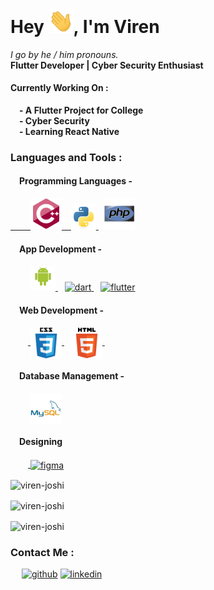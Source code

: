 <h1 align="left">Hey <img src="https://raw.githubusercontent.com/ABSphreak/ABSphreak/master/gifs/Hi.gif" width="40px" />, I'm Viren </h1>
<!-- <p align="justify"> <img src="https://komarev.com/ghpvc/?username=viren-joshi&label=Profile%20views&color=0e75b6&style=flat" alt="viren-joshi" /> </p> -->
<p>
  <i>I go by he / him pronouns.</i>
  </br>
<b> Flutter Developer | Cyber Security Enthusiast </b>

<h4>Currently Working On : </h4>
  <b>&emsp;- A Flutter Project for College</b>
 </br>
  <b>&emsp;- Cyber Security </b>
 </br>
  <b>&emsp;- Learning React Native </b>
</p>
<!-- <p align="center"> <a href="https://github.com/ryo-ma/github-profile-trophy"><img src="https://github-profile-trophy.vercel.app/?username=viren-joshi" alt="viren-joshi" /></a> </p> -->

<h3 align="left">Languages and Tools : </h3>
<h4>&emsp;Programming Languages - </h4>
<p align="justify">
  <a href="https://www.w3schools.com/cpp/" target="_blank" rel="noreferrer"> &emsp;&emsp; <img src="https://raw.githubusercontent.com/devicons/devicon/master/icons/cplusplus/cplusplus-original.svg" alt="cplusplus" width="50" height="50"/> </a> 
  <a href="https://www.python.org" target="_blank" rel="noreferrer"> &ensp; <img src="https://raw.githubusercontent.com/devicons/devicon/master/icons/python/python-original.svg" alt="python" width="40" height="40"/> </a>
  &nbsp; <a href="https://www.php.net" target="_blank" rel="noreferrer"> <img src="https://raw.githubusercontent.com/devicons/devicon/master/icons/php/php-original.svg" alt="php" width="50" height="50"/> </a></p>
<h4 align="left">&emsp;App Development - </h4>
<p align="left">&emsp;&emsp;
  <a href="https://developer.android.com" target="_blank" rel="noreferrer"> <img src="https://raw.githubusercontent.com/devicons/devicon/master/icons/android/android-original-wordmark.svg" alt="android" width="40" height="40"/> </a> &ensp;
  <a href="https://dart.dev" target="_blank" rel="noreferrer"> <img src="https://www.vectorlogo.zone/logos/dartlang/dartlang-icon.svg" alt="dart" width="50" height="50"/> </a> &ensp;
  <a href="https://flutter.dev" target="_blank" rel="noreferrer"> <img src="https://www.vectorlogo.zone/logos/flutterio/flutterio-icon.svg" alt="flutter" width="50" height="
    50"/> </a>
  </p>
  <h4 align="left">&emsp;Web Development - </h4>
  <p align = "left">&emsp;&emsp;<a href="https://www.w3schools.com/css/" target="_blank" rel="noreferrer"> <img align="center" src="https://raw.githubusercontent.com/devicons/devicon/master/icons/css3/css3-original-wordmark.svg" alt="css3" width="50" height="50"/> </a> &ensp;
  <a href="https://www.w3.org/html/" target="_blank" rel="noreferrer"> <img align="center" src="https://raw.githubusercontent.com/devicons/devicon/master/icons/html5/html5-original-wordmark.svg" alt="html5" width="50" height="50"/> </a> &ensp;
   </p>
  <h4 align="left">&emsp;Database Management - </h4>
  <p align="left">&emsp;&emsp;
  <a href="https://www.mysql.com/" target="_blank" rel="noreferrer"> <img align="center" src="https://raw.githubusercontent.com/devicons/devicon/master/icons/mysql/mysql-original-wordmark.svg" alt="mysql" width="50" height="50"/> </a> </p>
  <h4 align="left">&emsp;Designing</h4>
    <p align="left">&emsp;&emsp;<a href="https://www.figma.com/" target="_blank" rel="noreferrer"> <img align="center" src="https://www.vectorlogo.zone/logos/figma/figma-icon.svg" alt="figma" width="40" height="40"/> </a></p>
<p><img align="center" src="https://github-readme-stats.vercel.app/api/top-langs?username=viren-joshi&show_icons=true&locale=en&layout=compact&count_private=true&theme=radical" alt="viren-joshi" /></p>
<p><img align="center" src="https://github-readme-stats.vercel.app/api?username=viren-joshi&show_icons=true&locale=en&count_private=true&theme=radical" alt="viren-joshi" /></p>

<p><img align="center" src="https://github-readme-streak-stats.herokuapp.com/?user=viren-joshi&&count_private=true&theme=radical" alt="viren-joshi" /></p>

<h3 align="justify">Contact Me : </h3>
<p align="justify">
  &emsp;
<a href="https://github.com/viren-joshi" target="_blank"><img src='https://img.icons8.com/plasticine/2x/github.png' alt='github' height='60'></a>  
<a href="https://www.linkedin.com/in/virenjoshi403" target="_blank"><img src='https://img.icons8.com/clouds/2x/linkedin.png' alt='linkedin' height='60'></a>

</p>
